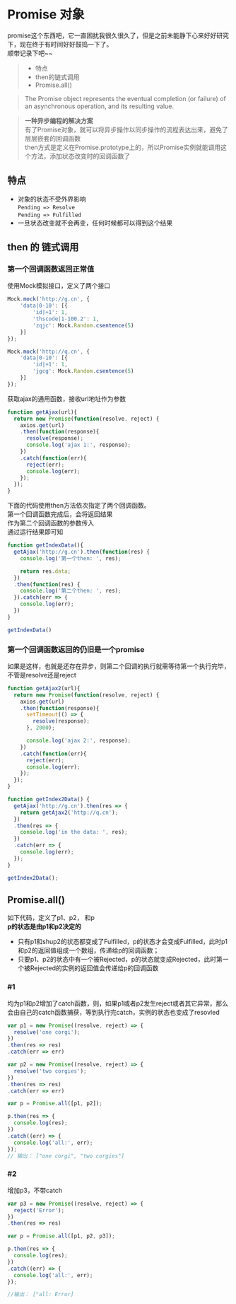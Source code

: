 # Promise 对象
promise这个东西吧，它一直困扰我很久很久了，但是之前未能静下心来好好研究下，现在终于有时间好好鼓捣一下了。<br/>
顺带记录下吧~~

>* 特点
>* then的链式调用
>* Promise.all()

> The Promise object represents the eventual completion (or failure) of an asynchronous operation, and its resulting value.

> **一种异步编程的解决方案**<br/>
> 有了Promise对象，就可以将异步操作以同步操作的流程表达出来，避免了层层嵌套的回调函数<br/>
> then方式是定义在Promise.prototype上的，所以Promise实例就能调用这个方法，添加状态改变时的回调函数了

## 特点

* 对象的状态不受外界影响<br/>
`Pending => Resolve`<br/>
`Pending => Fulfilled`
* 一旦状态改变就不会再变，任何时候都可以得到这个结果

## then 的 链式调用

### 第一个回调函数返回正常值

使用Mock模拟接口，定义了两个接口
```js
Mock.mock('http://g.cn', {
    'data|0-10': [{
        'id|+1': 1,
        'thscode|1-100.2': 1,
        'zqjc': Mock.Random.csentence(5)
    }]
});

Mock.mock('http://q.cn', {
    'data|0-10': [{
        'id|+1': 1,
        'jgcg': Mock.Random.csentence(5)
    }]
});
```

获取ajax的通用函数，接收url地址作为参数
```js
function getAjax(url){
  return new Promise(function(resolve, reject) {
    axios.get(url)
    .then(function(response){
      resolve(response);
      console.log('ajax 1:', response);
    })
    .catch(function(err){
      reject(err);
      console.log(err);
    });
  });
}
```

下面的代码使用then方法依次指定了两个回调函数。<br/>
第一个回调函数完成后，会将返回结果<br/>
作为第二个回调函数的参数传入<br/>
通过运行结果即可知
```js
function getIndexData(){
  getAjax('http://g.cn').then(function(res) {
    console.log('第一个then: ', res);

    return res.data;
  })
  .then(function(res) {
    console.log('第二个then: ', res);
  }).catch(err => {
    console.log(err);
  })
}

getIndexData()
```

### 第一个回调函数返回的仍旧是一个promise
如果是这样，也就是还存在异步，则第二个回调的执行就需等待第一个执行完毕，不管是resolve还是reject
```js
function getAjax2(url){
  return new Promise(function(resolve, reject) {
    axios.get(url)
    .then(function(response){
      setTimeout(() => {
        resolve(response);
      }, 2000);

      console.log('ajax 2:', response);
    })
    .catch(function(err){
      reject(err);
      console.log(err);
    });
  });
}

function getIndex2Data() {
  getAjax('http://g.cn').then(res => {
    return getAjax2('http://q.cn');
  })
  .then(res => {
    console.log('in the data: ', res);
  })
  .catch(err => {
    console.log(err);
  });
}

getIndex2Data();
```

## Promise.all()

如下代码，定义了p1、p2， 和p<br/>
**p的状态是由p1和p2决定的**
- 只有p1和shup2的状态都变成了Fulfilled，p的状态才会变成Fulfilled，此时p1和p2的返回值组成一个数组，传递给p的回调函数；
- 只要p1、p2的状态中有一个被Rejected，p的状态就变成Rejected，此时第一个被Rejected的实例的返回值会传递给p的回调函数

### #1
均为p1和p2增加了catch函数，则，如果p1或者p2发生reject或者其它异常，那么会由自己的catch函数捕获，等到执行完catch，实例的状态也变成了resovled
```js
var p1 = new Promise((resolve, reject) => {
  resolve('one corgi');
})
.then(res => res)
.catch(err => err)

var p2 = new Promise((resolve, reject) => {
  resolve('two corgies');
})
.then(res => res)
.catch(err => err)

var p = Promise.all([p1, p2]);

p.then(res => {
  console.log(res);
})
.catch((err) => {
  console.log('all:', err);
});
// 输出： ["one corgi", "two corgies"]
```

### #2
增加p3，不带catch
 ```js
 var p3 = new Promise((resolve, reject) => {
   reject('Error');
 })
 .then(res => res)

 var p = Promise.all([p1, p2, p3]);

 p.then(res => {
   console.log(res);
 })
 .catch((err) => {
   console.log('all:', err);
 });

 //输出： ["all: Error]
 ```
